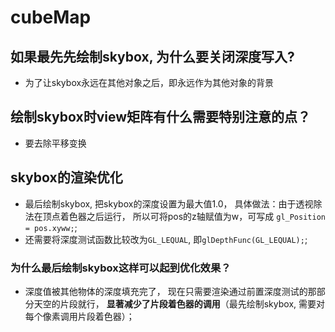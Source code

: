 # cubeMap

## 如果最先先绘制skybox, 为什么要关闭深度写入?
+ 为了让skybox永远在其他对象之后，即永远作为其他对象的背景

##  绘制skybox时view矩阵有什么需要特别注意的点？
+ 要去除平移变换

## skybox的渲染优化
+ 最后绘制skybox, 把skybox的深度设置为最大值1.0，
具体做法：由于透视除法在顶点着色器之后运行，
所以可将pos的z轴赋值为w，可写成 `gl_Position = pos.xyww;`;
+ 还需要将深度测试函数比较改为`GL_LEQUAL`, 即`glDepthFunc(GL_LEQUAL);`;

### 为什么最后绘制skybox这样可以起到优化效果？
+ 深度值被其他物体的深度填充完了， 现在只需要渲染通过前置深度测试的那部分天空的片段就行，
**显著减少了片段着色器的调用**（最先绘制skybox, 需要对每个像素调用片段着色器）；